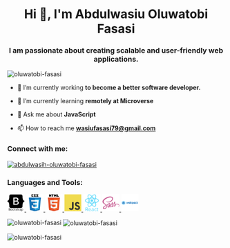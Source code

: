 
<h1 align="center">Hi 👋, I'm Abdulwasiu Oluwatobi Fasasi</h1>
<h3 align="center">I am passionate about creating scalable and user-friendly web applications.</h3>

<p align="left"> <img src="https://komarev.com/ghpvc/?username=oluwatobi-fasasi&label=Profile%20views&color=0e75b6&style=flat" alt="oluwatobi-fasasi" /> </p>

- 🔭 I’m currently working **to become a better software developer.**

- 🌱 I’m currently learning **remotely at Microverse**

- 💬 Ask me about **JavaScript**

- 📫 How to reach me **wasiufasasi79@gmail.com**

<h3 align="left">Connect with me:</h3>
<p align="left">
<a href="https://linkedin.com/in/abdulwasih-oluwatobi-fasasi" target="blank"><img align="center" src="https://raw.githubusercontent.com/rahuldkjain/github-profile-readme-generator/master/src/images/icons/Social/linked-in-alt.svg" alt="abdulwasih-oluwatobi-fasasi" height="30" width="40" /></a>
</p>

<h3 align="left">Languages and Tools:</h3>
<p align="left"> <a href="https://getbootstrap.com" target="_blank" rel="noreferrer"> <img src="https://raw.githubusercontent.com/devicons/devicon/master/icons/bootstrap/bootstrap-plain-wordmark.svg" alt="bootstrap" width="40" height="40"/> </a> <a href="https://www.w3schools.com/css/" target="_blank" rel="noreferrer"> <img src="https://raw.githubusercontent.com/devicons/devicon/master/icons/css3/css3-original-wordmark.svg" alt="css3" width="40" height="40"/> </a> <a href="https://www.w3.org/html/" target="_blank" rel="noreferrer"> <img src="https://raw.githubusercontent.com/devicons/devicon/master/icons/html5/html5-original-wordmark.svg" alt="html5" width="40" height="40"/> </a> <a href="https://developer.mozilla.org/en-US/docs/Web/JavaScript" target="_blank" rel="noreferrer"> <img src="https://raw.githubusercontent.com/devicons/devicon/master/icons/javascript/javascript-original.svg" alt="javascript" width="40" height="40"/> </a> <a href="https://reactjs.org/" target="_blank" rel="noreferrer"> <img src="https://raw.githubusercontent.com/devicons/devicon/master/icons/react/react-original-wordmark.svg" alt="react" width="40" height="40"/> </a> <a href="https://sass-lang.com" target="_blank" rel="noreferrer"> <img src="https://raw.githubusercontent.com/devicons/devicon/master/icons/sass/sass-original.svg" alt="sass" width="40" height="40"/> </a> <a href="https://webpack.js.org" target="_blank" rel="noreferrer"> <img src="https://raw.githubusercontent.com/devicons/devicon/d00d0969292a6569d45b06d3f350f463a0107b0d/icons/webpack/webpack-original-wordmark.svg" alt="webpack" width="40" height="40"/> </a> </p>

<p><img align="left" src="https://github-readme-stats.vercel.app/api/top-langs?username=oluwatobi-fasasi&show_icons=true&locale=en&layout=compact" alt="oluwatobi-fasasi" /></p>

<p>&nbsp;<img align="center" src="https://github-readme-stats.vercel.app/api?username=oluwatobi-fasasi&show_icons=true&locale=en" alt="oluwatobi-fasasi" /></p>

<p><img align="center" src="https://github-readme-streak-stats.herokuapp.com/?user=oluwatobi-fasasi&" alt="oluwatobi-fasasi" /></p>

